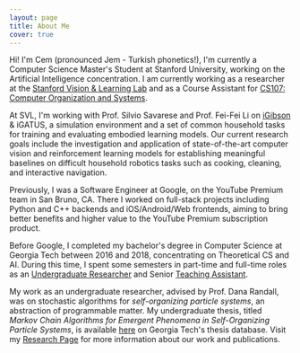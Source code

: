 ```yaml
---
layout: page
title: About Me
cover: true
---
```


Hi! I'm Cem (pronounced Jem - Turkish phonetics!), I'm currently a Computer
Science Master's Student at Stanford University, working on the Artificial
Intelligence concentration. I am currently working as a researcher at the
[Stanford Vision & Learning Lab](http://svl.stanford.edu/) and as a Course Assistant for
[CS107: Computer Organization and Systems](https://cs107.stanford.edu).

At SVL, I'm working with Prof. Silvio Savarese and Prof. Fei-Fei Li on
[iGibson](http://svl.stanford.edu/igibson/) & iGATUS, a simulation environment
and a set of common household tasks for training and evaluating embodied learning
models. Our current research goals include the investigation and application of
state-of-the-art computer vision and reinforcement learning models for
establishing meaningful baselines on difficult household robotics tasks such as
cooking, cleaning, and interactive navigation.

Previously, I was a Software Engineer at Google, on the YouTube Premium
team in San Bruno, CA. There I worked on full-stack projects including Python
and C++ backends and iOS/Android/Web frontends, aiming to bring better benefits
and higher value to the YouTube Premium subscription product.

Before Google, I completed my bachelor's degree in Computer Science at Georgia
Tech between 2016 and 2018, concentrating on Theoretical CS and AI. During this
time, I spent some semesters in part-time and full-time roles as an
[Undergraduate Researcher](/research/) and Senior [Teaching Assistant](/teaching/).

My work as an undergraduate researcher, advised by Prof. Dana Randall, was on
stochastic algorithms for *self-organizing particle systems*, an abstraction of
programmable matter. My undergraduate thesis, titled _Markov Chain Algorithms for
Emergent Phenomena in Self-Organizing Particle Systems_, is available
[here](https://smartech.gatech.edu/handle/1853/60893) on
Georgia Tech's thesis database. Visit my [Research Page](/research/) for more
information about our work and publications.
